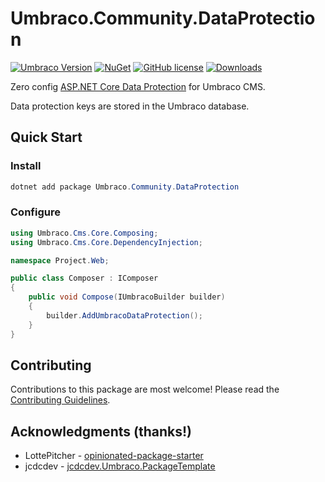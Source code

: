 # Umbraco.Community.DataProtection

[![Umbraco Version](https://img.shields.io/badge/Umbraco-10.4+-%233544B1?style=flat&logo=umbraco)](https://umbraco.com/products/umbraco-cms/)
[![NuGet](https://img.shields.io/nuget/vpre/Umbraco.Community.DataProtection?color=0273B3)](https://www.nuget.org/packages/Umbraco.Community.DataProtection)
[![GitHub license](https://img.shields.io/github/license/jcdcdev/Umbraco.Community.DataProtection?color=8AB803)](https://github.com/jcdcdev/Umbraco.Community.DataProtection/LICENSE)
[![Downloads](https://img.shields.io/nuget/dt/Umbraco.Community.DataProtection?color=cc9900)](https://www.nuget.org/packages/Umbraco.Community.DataProtection/)

Zero config [ASP.NET Core Data Protection](https://learn.microsoft.com/en-us/aspnet/core/security/data-protection/introduction?view=aspnetcore-8.0) for Umbraco CMS. 

Data protection keys are stored in the Umbraco database.

## Quick Start

### Install 
```csharp
dotnet add package Umbraco.Community.DataProtection
```

### Configure
```csharp
using Umbraco.Cms.Core.Composing;
using Umbraco.Cms.Core.DependencyInjection;

namespace Project.Web;

public class Composer : IComposer
{
    public void Compose(IUmbracoBuilder builder)
    {
        builder.AddUmbracoDataProtection();
    }
}
```

## Contributing

Contributions to this package are most welcome! Please read the [Contributing Guidelines](https://github.com/jcdcdev/Umbraco.Community.DataProtection/blob/main/.github/CONTRIBUTING.md).

## Acknowledgments (thanks!)

- LottePitcher - [opinionated-package-starter](https://github.com/LottePitcher/opinionated-package-starter)
- jcdcdev - [jcdcdev.Umbraco.PackageTemplate](https://github.com/jcdcdev/jcdcdev.Umbraco.PackageTemplate)